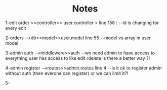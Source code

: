 <h1 align="center">Notes </h1>
1-edit order >>controller>> user.controller > line 158 :
--id is changing for every edit

2-orders -->db>>model>>user.model line 55 --model vs array in user model

3-admin auth -->middleware>>auth --we need admin to have access to everything
user has access to like edit /delete is there a better way ?!

4-admin register -->routes>>admin.routes line 4 --is it ok to register admin
without auth (then everone can register) or we can limit it?!

5-
